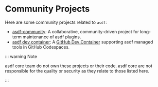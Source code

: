 # Community Projects

Here are some community projects related to `asdf`:

- [asdf-community](https://github.com/asdf-community): A collaborative,
  community-driven project for long-term maintenance of asdf plugins.
- [asdf dev container](https://github.com/iloveitaly/asdf-devcontainer): A
  [GitHub Dev Container](https://docs.github.com/en/codespaces/setting-up-your-project-for-codespaces/introduction-to-dev-containers)
  supporting asdf managed tools in GitHub Codespaces.

::: warning Note

asdf core team do not own these projects or their code. asdf core are not responsible
for the quality or security as they relate to those listed here.

:::
